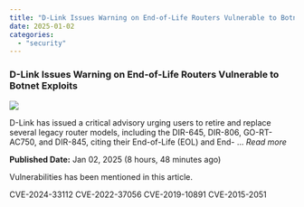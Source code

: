 ```yaml
---
title: "D-Link Issues Warning on End-of-Life Routers Vulnerable to Botnet Exploits"
date: 2025-01-02
categories: 
  - "security"
---
```


### D-Link Issues Warning on End-of-Life Routers Vulnerable to Botnet Exploits

![](https://upload.cvefeed.io/news/21868/thumbnail.jpg)

D-Link has issued a critical advisory urging users to retire and replace several legacy router models, including the DIR-645, DIR-806, GO-RT-AC750, and DIR-845, citing their End-of-Life (EOL) and End- ... _Read more_

**Published Date:** Jan 02, 2025 (8 hours, 48 minutes ago)

Vulnerabilities has been mentioned in this article.

CVE-2024-33112 CVE-2022-37056 CVE-2019-10891 CVE-2015-2051
